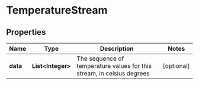 
# TemperatureStream

## Properties
Name | Type | Description | Notes
------------ | ------------- | ------------- | -------------
**data** | **List&lt;Integer&gt;** | The sequence of temperature values for this stream, in celsius degrees |  [optional]



